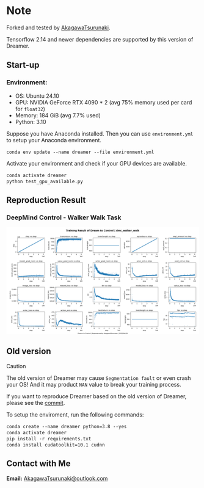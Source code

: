 # Note

Forked and tested by [AkagawaTsurunaki](https://github.com/AkagawaTsurunaki/dreamer).

Tensorflow 2.14 and newer dependencies are supported by this version of Dreamer.

## Start-up

### Environment:
- OS: Ubuntu 24.10
- GPU: NVIDIA GeForce RTX 4090 * 2 (avg 75% memory used per card for `float32`)
- Memory: 184 GiB (avg 7.7% used)
- Python: 3.10

Suppose you have Anaconda installed. Then you can use `environment.yml` to setup your Anaconda environment.

```
conda env update --name dreamer --file environment.yml
```

Activate your environment and check if your GPU devices are available.

```
conda activate dreamer
python test_gpu_available.py
```

## Reproduction Result

### DeepMind Control - Walker Walk Task

![img](results/dmc_walker_walk/dmc_walker_walk_training_result.png)

## Old version

> [!CAUTION]
>
> The old version of Dreamer may cause `Segmentation fault` or even crash your OS!
> And it may product `NAN` value to break your training process.

If you want to reproduce Dreamer based on the old version of Dreamer, please see the [commit](https://github.com/danijar/dreamer/commit/56d4d444dfd0582b0e79dab80aebbea74c0ce40d).

To setup the enviroment, run the following commands:

```
conda create --name dreamer python=3.8 --yes
conda activate dreamer
pip install -r requirements.txt
conda install cudatoolkit=10.1 cudnn
```

## Contact with Me

**Email:** AkagawaTsurunaki@outlook.com
